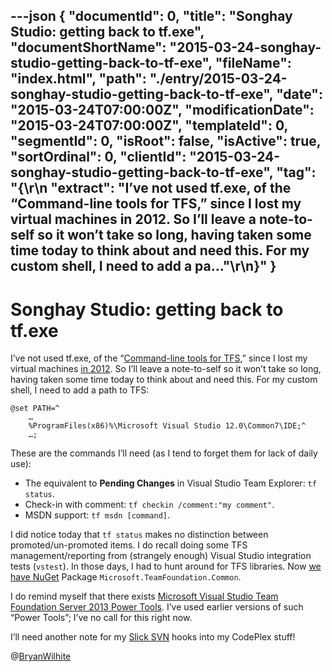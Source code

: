 ---json
{
  "documentId": 0,
  "title": "Songhay Studio: getting back to tf.exe",
  "documentShortName": "2015-03-24-songhay-studio-getting-back-to-tf-exe",
  "fileName": "index.html",
  "path": "./entry/2015-03-24-songhay-studio-getting-back-to-tf-exe",
  "date": "2015-03-24T07:00:00Z",
  "modificationDate": "2015-03-24T07:00:00Z",
  "templateId": 0,
  "segmentId": 0,
  "isRoot": false,
  "isActive": true,
  "sortOrdinal": 0,
  "clientId": "2015-03-24-songhay-studio-getting-back-to-tf-exe",
  "tag": "{\r\n  \"extract\": \"I’ve not used tf.exe, of the “Command-line tools for TFS,” since I lost my virtual machines in 2012. So I’ll leave a note-to-self so it won’t take so long, having taken some time today to think about and need this. For my custom shell, I need to add a pa...\"\r\n}"
}
---

# Songhay Studio: getting back to tf.exe

I’ve not used tf.exe, of the “[Command-line tools for TFS](https://msdn.microsoft.com/en-us/library/ms253088.aspx),” since I lost my virtual machines [in 2012](http://songhayblog.azurewebsites.net/Entry/Show/the-songhay-home-drive-on-a-new-vm). So I’ll leave a note-to-self so it won’t take so long, having taken some time today to think about and need this. For my custom shell, I need to add a path to TFS:

```plaintext
@set PATH=^
    …
    %ProgramFiles(x86)%\Microsoft Visual Studio 12.0\Common7\IDE;^
    …;
```

These are the commands I’ll need (as I tend to forget them for lack of daily use):

* The equivalent to **Pending Changes** in Visual Studio Team Explorer: `tf status`.
* Check-in with comment: `tf checkin /comment:"my comment"`.
* MSDN support: `tf msdn [command]`.

I did notice today that `tf status` makes no distinction between promoted/un-promoted items. I do recall doing some TFS management/reporting from (strangely enough) Visual Studio integration tests (`vstest`). In those days, I had to hunt around for TFS libraries. Now [we have NuGet](http://www.nuget.org/packages/Microsoft.TeamFoundation.Common/) Package `Microsoft.TeamFoundation.Common`.

I do remind myself that there exists [Microsoft Visual Studio Team Foundation Server 2013 Power Tools](https://visualstudiogallery.msdn.microsoft.com/f017b10c-02b4-4d6d-9845-58a06545627f). I’ve used earlier versions of such “Power Tools”; I’ve no call for this right now.

I’ll need another note for my [Slick SVN](https://sliksvn.com/support-category/sliksvn-client/) hooks into my CodePlex stuff!

@[BryanWilhite](https://twitter.com/BryanWilhite)
